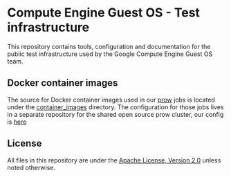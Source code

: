 # Compute Engine Guest OS - Test infrastructure

This repository contains tools, configuration and documentation for the public test infrastructure used by the Google Compute Engine Guest OS team. 

## Docker container images

The source for Docker container images used in our [prow](https://github.com/kubernetes/test-infra/tree/master/prow) jobs is located under the [container_images](container_images) directory. The configuration for those jobs lives in a separate repository for the shared open source prow cluster, our config is [here](https://github.com/GoogleCloudPlatform/oss-test-infra/tree/master/prow/prowjobs/GoogleCloudPlatform/gcp-guest/)

## License

All files in this repository are under the [Apache License, Version 2.0](LICENSE) unless noted otherwise.
